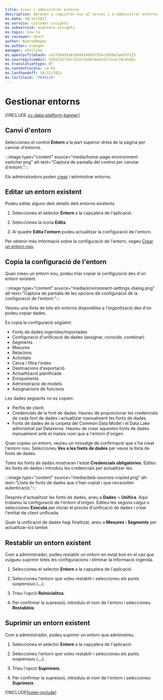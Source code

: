 ```yaml
---
title: Crear i administrar entorns
description: Apreneu a registrar-vos al servei i a administrar entorns.
ms.date: 10/14/2021
ms.service: customer-insights
ms.subservice: audience-insights
ms.topic: how-to
ms.reviewer: mhart
author: NimrodMagen
ms.author: nimagen
manager: shellyha
ms.openlocfilehash: ce2fdd435a81bb04148057554c5958e3ab59f125
ms.sourcegitcommit: 53b133a716c73cb71e8bcbedc6273cec70ceba6c
ms.translationtype: HT
ms.contentlocale: ca-ES
ms.lasthandoff: 10/15/2021
ms.locfileid: "7645114"
---
```

# <a name="manage-environments"></a>Gestionar entorns

[!INCLUDE [cc-data-platform-banner](../includes/cc-data-platform-banner.md)]

## <a name="switch-environments"></a>Canvi d'entorn

Seleccioneu el control **Entorn** a la part superior dreta de la pàgina per canviar d'entorns.

:::image type="content" source="media/home-page-environment-switcher.png" alt-text="Captura de pantalla del control per canviar d'entorn.":::

Els administradors poden [crear](create-environment.md) i administrar entorns.

## <a name="edit-an-existing-environment"></a>Editar un entorn existent

Podeu editar alguns dels detalls dels entorns existents.

1.  Seleccioneu el selector **Entorn** a la capçalera de l'aplicació.

2.  Seleccioneu la icona **Edita**.

3. Al quadre **Edita l'entorn** podeu actualitzar la configuració de l'entorn.

Per obtenir més informació sobre la configuració de l'entorn, vegeu [Crear un entorn nou](create-environment.md).

## <a name="copy-the-environment-configuration"></a>Copia la configuració de l'entorn

Quan creeu un entorn nou, podeu triar copiar la configuració des d'un entorn existent. 

:::image type="content" source="media/environment-settings-dialog.png" alt-text="Captura de pantalla de les opcions de configuració de la configuració de l'entorn.":::

Veureu una llista de tots els entorns disponibles a l'organització des d'on podeu copiar dades.

Es copia la configuració següent:

- Fonts de dades ingerides/importades
- Configuració d'unificació de dades (assignar, coincidir, combinar)
- Segments
- Mesures
- Relacions
- Activitats
- Cerca i filtra l'índex
- Destinacions d'exportació
- Actualització planificada
- Enriquiments
- Administració de models
- Assignacions de funcions

Les dades següents *no* es copien:

- Perfils de client.
- Credencials de la font de dades. Haureu de proporcionar les credencials de cada font de dades i actualitzar manualment les fonts de dades.
- Fonts de dades de la carpeta del Common Data Model i el Data Lake administrat pel Dataverse. Haureu de crear aquestes fonts de dades manualment amb el mateix nom que a l'entorn d'origen.

Quan copieu un entorn, veureu un missatge de confirmació que s'ha creat l'entorn nou. Seleccioneu **Ves a les fonts de dades** per veure la llista de fonts de dades.

Totes les fonts de dades mostraran l'estat **Credencials obligatòries**. Editeu les fonts de dades i introduïu les credencials per actualitzar-les.

:::image type="content" source="media/data-sources-copied.png" alt-text="Llista de fonts de dades que s'han copiat i que necessiten autenticació.":::

Després d'actualitzar les fonts de dades, aneu a **Dades** > **Unifica**. Aquí trobareu la configuració de l'entorn d'origen. Editeu-les segons calgui o seleccioneu **Executa** per iniciar el procés d'unificació de dades i crear l'entitat de client unificada.

Quan la unificació de dades hagi finalitzat, aneu a **Mesures** i **Segments** per actualitzar-los també.

## <a name="reset-an-existing-environment"></a>Restablir un entorn existent

Com a administrador, podeu restablir un entorn en estat buit en el cas que vulgueu suprimir totes les configuracions i eliminar la informació ingerida.

1.  Seleccioneu el selector **Entorn** a la capçalera de l'aplicació. 

2.  Seleccioneu l'entorn que voleu restablir i seleccioneu els punts suspensius (**...**). 

3. Trieu l'opció **Reinicialitza**. 

4.  Per confirmar la supressió, introduïu el nom de l'entorn i seleccioneu **Restableix**.

## <a name="delete-an-existing-environment"></a>Suprimir un entorn existent

Com a administrador, podeu suprimir un entorn que administreu.

1.  Seleccioneu el selector **Entorn** a la capçalera de l'aplicació.

2.  Seleccioneu l'entorn que voleu restablir i seleccioneu els punts suspensius (**...**). 

3. Trieu l'opció **Suprimeix**. 

4.  Per confirmar la supressió, introduïu el nom de l'entorn i seleccioneu **Suprimeix**.


[!INCLUDE[footer-include](../includes/footer-banner.md)]
